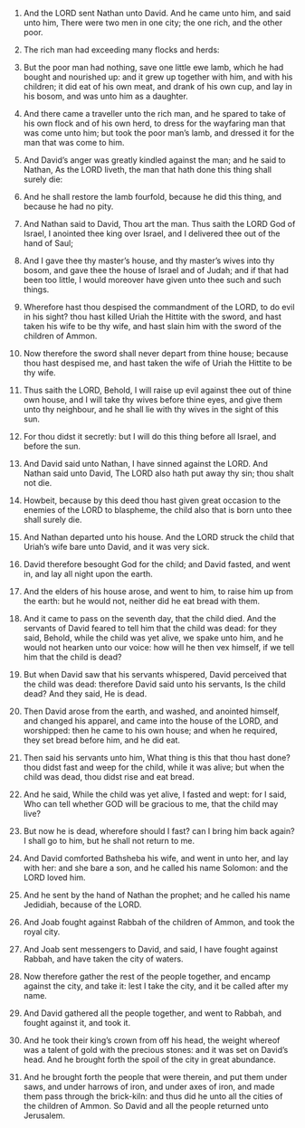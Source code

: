 1. And the LORD sent Nathan unto David. And he came unto him, and
said unto him, There were two men in one city; the one rich, and the
other poor.

2. The rich man had exceeding many flocks and herds:

3. But the
poor man had nothing, save one little ewe lamb, which he had bought
and nourished up: and it grew up together with him, and with his
children; it did eat of his own meat, and drank of his own cup, and
lay in his bosom, and was unto him as a daughter.

4. And there came a traveller unto the rich man, and he spared to
take of his own flock and of his own herd, to dress for the wayfaring
man that was come unto him; but took the poor man’s lamb, and dressed
it for the man that was come to him.

5. And David’s anger was greatly kindled against the man; and he
said to Nathan, As the LORD liveth, the man that hath done this thing
shall surely die:

6. And he shall restore the lamb fourfold, because
he did this thing, and because he had no pity.

7. And Nathan said to David, Thou art the man. Thus saith the LORD
God of Israel, I anointed thee king over Israel, and I delivered thee
out of the hand of Saul;

8. And I gave thee thy master’s house, and
thy master’s wives into thy bosom, and gave thee the house of Israel
and of Judah; and if that had been too little, I would moreover have
given unto thee such and such things.

9. Wherefore hast thou despised the commandment of the LORD, to do
evil in his sight? thou hast killed Uriah the Hittite with the sword,
and hast taken his wife to be thy wife, and hast slain him with the
sword of the children of Ammon.

10. Now therefore the sword shall never depart from thine house;
because thou hast despised me, and hast taken the wife of Uriah the
Hittite to be thy wife.

11. Thus saith the LORD, Behold, I will raise up evil against thee
out of thine own house, and I will take thy wives before thine eyes,
and give them unto thy neighbour, and he shall lie with thy wives in
the sight of this sun.

12. For thou didst it secretly: but I will do this thing before all
Israel, and before the sun.

13. And David said unto Nathan, I have sinned against the LORD. And
Nathan said unto David, The LORD also hath put away thy sin; thou
shalt not die.

14. Howbeit, because by this deed thou hast given great occasion to
the enemies of the LORD to blaspheme, the child also that is born unto
thee shall surely die.

15. And Nathan departed unto his house. And the LORD struck the
child that Uriah’s wife bare unto David, and it was very sick.

16. David therefore besought God for the child; and David fasted,
and went in, and lay all night upon the earth.

17. And the elders of his house arose, and went to him, to raise him
up from the earth: but he would not, neither did he eat bread with
them.

18. And it came to pass on the seventh day, that the child died. And
the servants of David feared to tell him that the child was dead: for
they said, Behold, while the child was yet alive, we spake unto him,
and he would not hearken unto our voice: how will he then vex himself,
if we tell him that the child is dead?

19. But when David saw that
his servants whispered, David perceived that the child was dead:
therefore David said unto his servants, Is the child dead? And they
said, He is dead.

20. Then David arose from the earth, and washed, and anointed
himself, and changed his apparel, and came into the house of the LORD,
and worshipped: then he came to his own house; and when he required,
they set bread before him, and he did eat.

21. Then said his servants unto him, What thing is this that thou
hast done? thou didst fast and weep for the child, while it was alive;
but when the child was dead, thou didst rise and eat bread.

22. And he said, While the child was yet alive, I fasted and wept:
for I said, Who can tell whether GOD will be gracious to me, that the
child may live?

23. But now he is dead, wherefore should I fast?
can I bring him back again? I shall go to him, but he shall not return
to me.

24. And David comforted Bathsheba his wife, and went in unto her,
and lay with her: and she bare a son, and he called his name Solomon:
and the LORD loved him.

25. And he sent by the hand of Nathan the prophet; and he called his
name Jedidiah, because of the LORD.

26. And Joab fought against Rabbah of the children of Ammon, and
took the royal city.

27. And Joab sent messengers to David, and said, I have fought
against Rabbah, and have taken the city of waters.

28. Now therefore gather the rest of the people together, and encamp
against the city, and take it: lest I take the city, and it be called
after my name.

29. And David gathered all the people together, and went to Rabbah,
and fought against it, and took it.

30. And he took their king’s crown from off his head, the weight
whereof was a talent of gold with the precious stones: and it was set
on David’s head. And he brought forth the spoil of the city in great
abundance.

31. And he brought forth the people that were therein, and put them
under saws, and under harrows of iron, and under axes of iron, and
made them pass through the brick-kiln: and thus did he unto all the
cities of the children of Ammon. So David and all the people returned
unto Jerusalem.